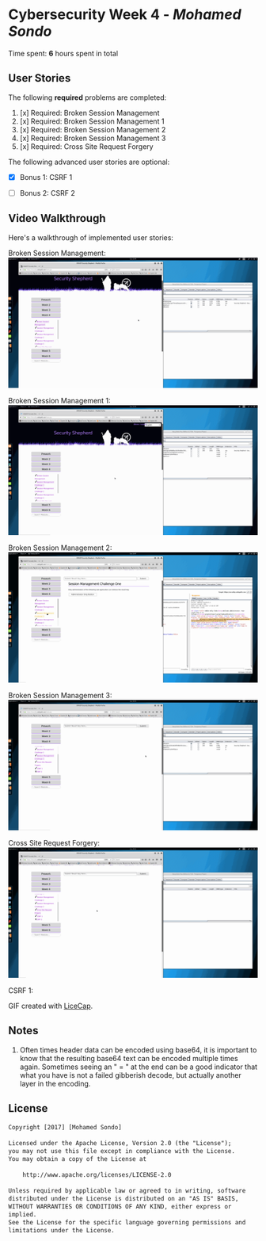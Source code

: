 # Cybersecurity Week 4 - *Mohamed Sondo*

Time spent: **6** hours spent in total

## User Stories

The following **required** problems are completed:

1. [x]  Required: Broken Session Management
2. [x]  Required: Broken Session Management 1
3. [x]  Required: Broken Session Management 2
4. [x]  Required: Broken Session Management 3
5. [x]  Required: Cross Site Request Forgery

The following advanced user stories are optional:

* [x]  Bonus 1: CSRF 1
* [ ]  Bonus 2: CSRF 2


## Video Walkthrough

Here's a walkthrough of implemented user stories:

Broken Session Management:
<img src='Broken Session Management.gif' title='Broken Session Management' width='' alt='' />

Broken Session Management 1:
<img src='Broken Session Management 1.gif' title='Broken Session Managementg 1' width='' alt='' />

Broken Session Management 2:
<img src='Broken Session Management 2.gif' title='Broken Session Management 2' width='' alt='' />

Broken Session Management 3:
<img src='Broken Session Management 3.gif' title='Broken Session Managementg 3' width='' alt='' />

Cross Site Request Forgery:
<img src='Cross Site Request Forger.gif' title='Cross Site Request Forgery' width='' alt='' />

CSRF 1:
<img src='CSRF 1.gif' title='CSRF' width='' alt='' />


GIF created with [LiceCap](http://www.cockos.com/licecap/).

## Notes

1. Often times header data can be encoded using base64, it is important to know that the resulting base64 text can be encoded multiple times again. Sometimes seeing an " = " at the end can be a good indicator that what you have is not a failed gibberish decode, but actually another layer in the encoding.

## License

    Copyright [2017] [Mohamed Sondo]

    Licensed under the Apache License, Version 2.0 (the "License");
    you may not use this file except in compliance with the License.
    You may obtain a copy of the License at

        http://www.apache.org/licenses/LICENSE-2.0

    Unless required by applicable law or agreed to in writing, software
    distributed under the License is distributed on an "AS IS" BASIS,
    WITHOUT WARRANTIES OR CONDITIONS OF ANY KIND, either express or implied.
    See the License for the specific language governing permissions and
    limitations under the License.
